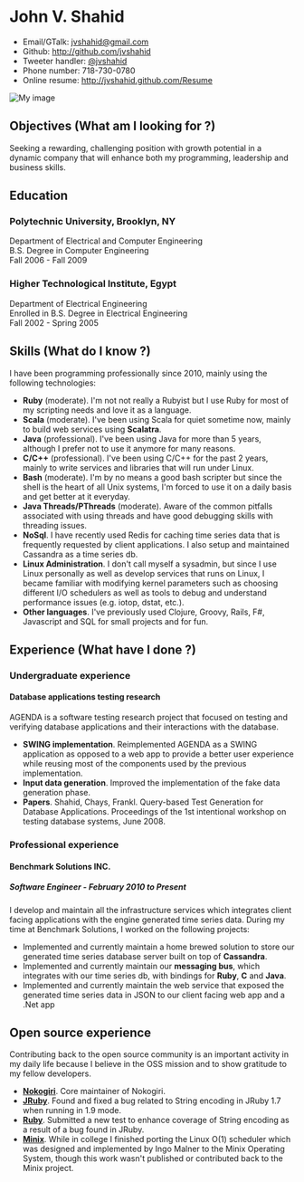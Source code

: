 <!--- trailing spaces are important to force a line break, i.e. <br/> in the
      generated document -->

# John V. Shahid

 * Email/GTalk: <jvshahid@gmail.com>
 * Github: <http://github.com/jvshahid>
 * Tweeter handler: [@jvshahid](http://twitter.com/jvshahid)
 * Phone number: 718-730-0780
 * Online resume: <http://jvshahid.github.com/Resume>

![My image](http://www.gravatar.com/avatar/2736d9750eb13425e9bf70f112753c49)

## Objectives (What am I looking for ?)

Seeking a rewarding, challenging position with growth potential in a dynamic company that will
enhance both my programming, leadership and business skills.

## Education

### Polytechnic University, Brooklyn, NY  
Department of Electrical and Computer Engineering  
B.S. Degree in Computer Engineering  
Fall 2006 - Fall 2009

### Higher Technological Institute, Egypt  
Department of Electrical Engineering  
Enrolled in B.S. Degree in Electrical Engineering  
Fall 2002 - Spring 2005

## Skills (What do I know ?)

I have been programming professionally since 2010, mainly using
the following technologies:

- **Ruby** (moderate). I'm not not really a Rubyist but I use Ruby for most of my scripting needs and love it as a language.
- **Scala** (moderate). I've been using Scala for quiet sometime now, mainly to build web services using **Scalatra**.
- **Java** (professional). I've been using Java for more than 5 years, although I prefer not to use it anymore for many reasons.
- **C/C++** (professional). I've been using C/C++ for the past 2 years, mainly to write services and libraries that will run
  under Linux.
- **Bash** (moderate). I'm by no means a good bash scripter but since the shell is the heart of all Unix systems,
  I'm forced to use it on a daily basis and get better at it everyday.
- **Java Threads/PThreads** (moderate). Aware of the common pitfalls associated with using threads and have good debugging skills
  with threading issues.
- **NoSql**. I have recently used Redis for caching time series data that is frequently requested by client applications.
  I also setup and maintained Cassandra as a time series db.
- **Linux Administration**. I don't call myself a sysadmin, but since I use Linux personally as well as develop services
  that runs on Linux, I became familiar with modifying kernel parameters such as choosing different I/O schedulers
  as well as tools to debug and understand performance issues (e.g. iotop, dstat, etc.).
- **Other languages**. I've previously used Clojure, Groovy, Rails, F#, Javascript and SQL for small projects and for fun.

## Experience (What have I done ?)

### Undergraduate experience

#### Database applications testing research

AGENDA is a software testing research project that focused on testing and verifying
database applications and their interactions with the database.

- **SWING implementation**. Reimplemented AGENDA as a SWING application as opposed
  to a web app to provide a better user experience while reusing most of the components
  used by the previous implementation.
- **Input data generation**. Improved the implementation of the fake data generation phase.
- **Papers**. Shahid, Chays, Frankl. Query-based Test Generation for Database Applications.
  Proceedings of the 1st intentional workshop on testing database systems, June 2008.

### Professional experience

#### Benchmark Solutions INC.

##### Software Engineer - February 2010 to Present

I develop and maintain all the infrastructure services which integrates
client facing applications with the engine generated time series data.
During my time at Benchmark Solutions, I worked on the following projects:

- Implemented and currently maintain a home brewed solution to store our
  generated time series database server built on top of **Cassandra**.
- Implemented and currently maintain our **messaging bus**, which integrates
  with our time series db, with bindings for **Ruby**, **C** and **Java**.
- Implemented and currently maintain the web service that exposed the generated
  time series data in JSON to our client facing web app and a .Net app

## Open source experience

Contributing back to the open source community is an important activity
in my daily life because I believe in the OSS mission and to show gratitude
to my fellow developers.

- **[Nokogiri](https://github.com/sparklemotion/nokogiri)**. Core maintainer of Nokogiri.
- **[JRuby](https://github.com/jruby/jruby)**. Found and fixed a bug related to String encoding in JRuby 1.7 when running in 1.9 mode.
- **[Ruby](https://github.com/ruby/ruby)**. Submitted a new test to enhance coverage of String encoding as a result of a bug found in JRuby.
- **[Minix](http://www.minix3.org/)**. While in college I finished porting the Linux O(1) scheduler which was designed and implemented
  by Ingo Malner to the Minix Operating System, though this work wasn't published or contributed back to the
  Minix project.
